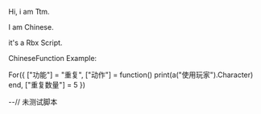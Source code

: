 Hi, i am Ttm.
              
I am Chinese.
             
it's a Rbx Script.
                     
ChineseFunction Example:

              
For({
 ["功能"] = "重复",
 ["动作"] = function()
print(a("使用玩家").Character)
end,
 ["重复数量"] = 5
})


   

--// 未测试脚本 
